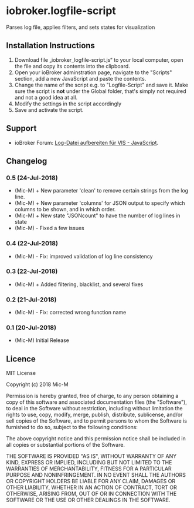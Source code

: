 # iobroker.logfile-script
Parses log file, applies filters, and sets states for visualization

## Installation Instructions
1. Download file „iobroker_logfile-script.js“ to your local computer, open the file and copy its contents into the clipboard.
2. Open your ioBroker adminstration page, navigate to the "Scripts" section, add a new JavaScript and paste the contents.
3. Change the name of the script e.g. to "Logfile-Script" and save it. Make sure the script is **not** under the Global folder, that's simply not required and not a good idea at all.
4. Modify the settings in the script accordingly
5. Save and activate the script.

## Support
* ioBroker Forum: [Log-Datei aufbereiten für VIS - JavaScript](https://forum.iobroker.net/viewtopic.php?f=21&t=15514).

## Changelog

### 0.5 (24-Jul-2018)
* (Mic-M) + New parameter 'clean' to remove certain strings from the log line.
* (Mic-M) + New parameter 'columns' for JSON output to specify which columns to be shown, and in which order.
* (Mic-M) + New state "JSONcount" to have the number of log lines in state
* (Mic-M) - Fixed a few issues

### 0.4 (22-Jul-2018)
* (Mic-M) - Fix: improved validation of log line consistency


### 0.3 (22-Jul-2018)
* (Mic-M) + Added filtering, blacklist, and several fixes

### 0.2 (21-Jul-2018)
* (Mic-M) - Fix: corrected wrong function name

### 0.1 (20-Jul-2018)
* (Mic-M) Initial Release

## Licence

MIT License

Copyright (c) 2018 Mic-M

Permission is hereby granted, free of charge, to any person obtaining a copy
of this software and associated documentation files (the "Software"), to deal
in the Software without restriction, including without limitation the rights
to use, copy, modify, merge, publish, distribute, sublicense, and/or sell
copies of the Software, and to permit persons to whom the Software is
furnished to do so, subject to the following conditions:

The above copyright notice and this permission notice shall be included in all
copies or substantial portions of the Software.

THE SOFTWARE IS PROVIDED "AS IS", WITHOUT WARRANTY OF ANY KIND, EXPRESS OR
IMPLIED, INCLUDING BUT NOT LIMITED TO THE WARRANTIES OF MERCHANTABILITY,
FITNESS FOR A PARTICULAR PURPOSE AND NONINFRINGEMENT. IN NO EVENT SHALL THE
AUTHORS OR COPYRIGHT HOLDERS BE LIABLE FOR ANY CLAIM, DAMAGES OR OTHER
LIABILITY, WHETHER IN AN ACTION OF CONTRACT, TORT OR OTHERWISE, ARISING FROM,
OUT OF OR IN CONNECTION WITH THE SOFTWARE OR THE USE OR OTHER DEALINGS IN THE
SOFTWARE.
